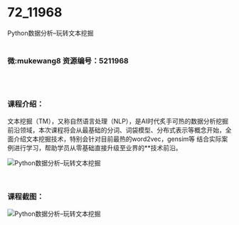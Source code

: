 # 72_11968
Python数据分析–玩转文本挖掘
<br/></br>
<h3>微:mukewang8 资源编号：5211968</h3>
<br/></br>
<h3>课程介绍：</h3>
<p>文本挖掘（TM），又称自然语言处理（NLP），是AI时代炙手可热的数据分析挖掘前沿领域，本次课程将会从最基础的分词、词袋模型、分布式表示等概念开始，全面介绍文本挖掘技术，特别会针对目前最热的word2vec，gensim等 结合实际案例进行学习，帮助学员从零基础直接升级至业界的**技术前沿。</p>
<p><img src="https://www.ko996.com/wp-content/uploads/img/2020/04/2-39-300x153.png" alt="Python数据分析–玩转文本挖掘"></p>
<p>&nbsp;</p>
<h3>课程截图：</h3>
<p><img src="https://www.ko996.com/wp-content/uploads/img/2020/04/1-40.png" alt="Python数据分析–玩转文本挖掘"></p>
<p>&nbsp;</p>
